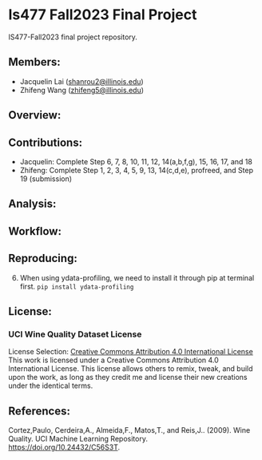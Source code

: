 # Is477 Fall2023 Final Project

IS477-Fall2023 final project repository.

## Members:

- Jacquelin Lai (shanrou2@illinois.edu)
- Zhifeng Wang (zhifeng5@illinois.edu)

## Overview:

## Contributions:

- Jacquelin: Complete Step 6, 7, 8, 10, 11, 12, 14(a,b,f,g), 15, 16, 17, and 18
- Zhifeng: Complete Step 1, 2, 3, 4, 5, 9, 13, 14(c,d,e), profreed, and Step 19 (submission)

## Analysis:

## Workflow:

## Reproducing:

6. When using ydata-profiling, we need to install it through pip at terminal first.
    `pip install ydata-profiling`

## License:

### UCI Wine Quality Dataset License

License Selection: [Creative Commons Attribution 4.0 International License](https://creativecommons.org/licenses/by/4.0/legalcode)
This work is licensed under a Creative Commons Attribution 4.0 International License. This license allows others to remix, tweak, and build upon the work, as long as they credit me and license their new creations under the identical terms.

## References:

Cortez,Paulo, Cerdeira,A., Almeida,F., Matos,T., and Reis,J.. (2009). Wine Quality. UCI Machine Learning Repository. https://doi.org/10.24432/C56S3T.

